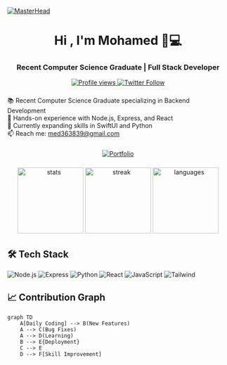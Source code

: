 [![MasterHead](https://user-images.githubusercontent.com/22107794/139580686-887df369-edb8-4bc8-b607-4fbf6d7e4866.gif)](https://portfolio-site.com)

<h1 align="center">Hi , I'm Mohamed 👨💻</h1>
<h3 align="center">Recent Computer Science Graduate | Full Stack Developer</h3>

<div align="center">
  <a href="https://github.com/NMA19">
    <img src="https://komarev.com/ghpvc/?username=NMA19&label=Profile+Views&color=blue&style=flat" alt="Profile views" />
  </a>
  <a href="https://twitter.com/yourhandle">
    <img src="https://img.shields.io/twitter/follow/yourhandle?style=social" alt="Twitter Follow" />
  </a>
</div>

###

📚 Recent Computer Science Graduate specializing in Backend Development  
💼 Hands-on experience with Node.js, Express, and React  
🚀 Currently expanding skills in SwiftUI and Python  
📫 Reach me: [med363839@gmail.com](mailto:med363839@gmail.com)

###

<div align="center">
  <a href="https://your-portfolio-site.com" target="_blank">
    <img src="https://img.shields.io/badge/Portfolio-%23000000.svg?style=for-the-badge&logo=firefox&logoColor=#FF7139" alt="Portfolio"/>
  </a>
</div>

###

<div align="center">
  <img src="https://github-readme-stats.vercel.app/api?username=NMA19&show_icons=true&theme=vision-friendly-dark&hide_border=true&count_private=true" height="150" alt="stats"/>
  <img src="https://github-readme-streak-stats.herokuapp.com/?user=NMA19&theme=vision-friendly-dark&hide_border=true" height="150" alt="streak"/>
  <img src="https://github-readme-stats.vercel.app/api/top-langs?username=NMA19&theme=vision-friendly-dark&hide_border=true&layout=compact" height="150" alt="languages"/>
</div>

###

<h2>🛠 Tech Stack</h2>

<div align="left">
  <!-- Backend -->
  <img src="https://img.shields.io/badge/Node.js-339933?style=for-the-badge&logo=nodedotjs&logoColor=white" alt="Node.js"/>
  <img src="https://img.shields.io/badge/Express.js-000000?style=for-the-badge&logo=express&logoColor=white" alt="Express"/>
  <img src="https://img.shields.io/badge/Python-3776AB?style=for-the-badge&logo=python&logoColor=white" alt="Python"/>
  
  <!-- Frontend -->
  <img src="https://img.shields.io/badge/React-20232A?style=for-the-badge&logo=react&logoColor=61DAFB" alt="React"/>
  <img src="https://img.shields.io/badge/JavaScript-F7DF1E?style=for-the-badge&logo=javascript&logoColor=black" alt="JavaScript"/>
  <img src="https://img.shields.io/badge/Tailwind_CSS-38B2AC?style=for-the-badge&logo=tailwind-css&logoColor=white" alt="Tailwind"/>
</div>

###

<h2>📈 Contribution Graph</h2>

```mermaid
graph TD
    A[Daily Coding] --> B(New Features)
    A --> C(Bug Fixes)
    A --> D(Learning)
    B --> E{Deployment}
    C --> E
    D --> F[Skill Improvement]
